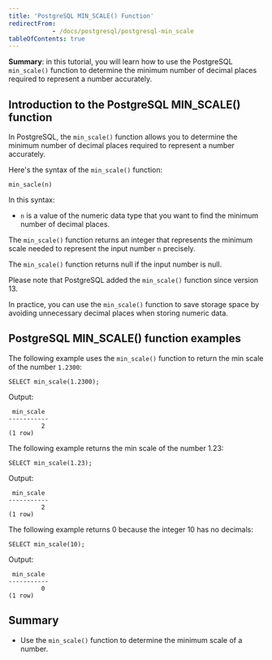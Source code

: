 ```yaml
---
title: 'PostgreSQL MIN_SCALE() Function'
redirectFrom: 
            - /docs/postgresql/postgresql-min_scale
tableOfContents: true
---
```



**Summary**: in this tutorial, you will learn how to use the PostgreSQL `min_scale()` function to determine the minimum number of decimal places required to represent a number accurately.





## Introduction to the PostgreSQL MIN_SCALE() function





In PostgreSQL, the `min_scale()` function allows you to determine the minimum number of decimal places required to represent a number accurately.





Here's the syntax of the `min_scale()` function:





```
min_sacle(n)
```





In this syntax:





- `n` is a value of the numeric data type that you want to find the minimum number of decimal places.





The `min_scale()` function returns an integer that represents the minimum scale needed to represent the input number `n` precisely.





The `min_scale()` function returns null if the input number is null.





Please note that PostgreSQL added the `min_scale()` function since version 13.





In practice, you can use the `min_scale()` function to save storage space by avoiding unnecessary decimal places when storing numeric data.





## PostgreSQL MIN_SCALE() function examples





The following example uses the `min_scale()` function to return the min scale of the number `1.2300`:





```
SELECT min_scale(1.2300);
```





Output:





```
 min_scale
-----------
         2
(1 row)
```





The following example returns the min scale of the number 1.23:





```
SELECT min_scale(1.23);
```





Output:





```
 min_scale
-----------
         2
(1 row)
```





The following example returns 0 because the integer 10 has no decimals:





```
SELECT min_scale(10);
```





Output:





```
 min_scale
-----------
         0
(1 row)
```





## Summary





- Use the `min_scale()` function to determine the minimum scale of a number.


